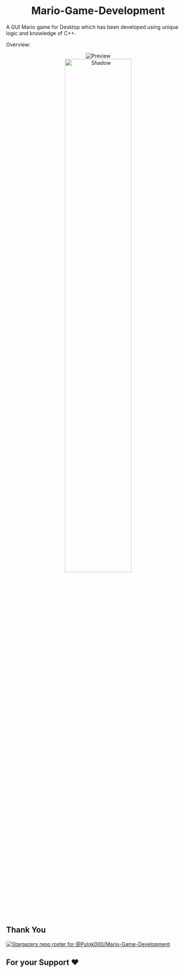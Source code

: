 <h1 align="center">Mario-Game-Development</h1>


A GUI Mario game for Desktop which has been developed using unique logic and knowledge of C++.


Overview:  
<p align="center">
  <a>
    <img src="overview.gif" alt="Preview"/>
      

  </a>
  <br/>
  <a href="#arifszn"><img src="https://git.io/Juceq" width="60%" alt="Shadow"/></a>
</p>

## Thank You

[![Stargazers repo roster for @Pulok000/Mario-Game-Development](https://reporoster.com/stars/Pulok000/Mario-Game-Development)](https://github.com/Pulok000/Mario-Game-Development/stargazers)
## For your Support ❤️


